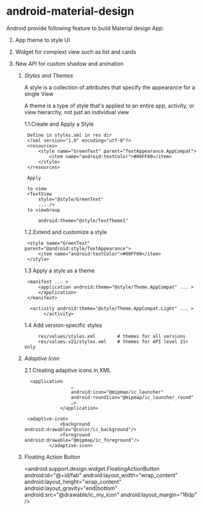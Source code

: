 # android-material-design

Android provide following feature to build Material design App:

1) App theme to style UI 

2) Widget for complext view such as list and cards

3) New API for custom shadow and animation

    1. _Styles and Themes_
    
        A style is a collection of attributes 
        that specify the appearance for a single View
        
        A theme is a type of style that's applied to an entire app,
         activity, or view hierarchy, not just an individual view
    
        1.1.Create and Apply a Style
        
            Define in styles.xml in res dir
            <?xml version="1.0" encoding="utf-8"?>
            <resources>
                <style name="GreenText" parent="TextAppearance.AppCompat">
                    <item name="android:textColor">#00FF00</item>
                </style>
            </resources>
            
            Apply
            
            to view
            <TextView
                style="@style/GreenText"
                ... />
            to viewGroup
            
                android:theme="@style/TextTheme1"
    
        1.2.Extend and customize a style  
        
            <style name="GreenText" parent="@android:style/TextAppearance">
                <item name="android:textColor">#00FF00</item>
            </style>
            
        1.3 Apply a style as a theme

            <manifest ... >
                <application android:theme="@style/Theme.AppCompat" ... >
                </application>
            </manifest>
            
             <activity android:theme="@style/Theme.AppCompat.Light" ... >
                  </activity>
             
          1.4 Add version-specific styles
          
                res/values/styles.xml        # themes for all versions
                res/values-v21/styles.xml    # themes for API level 21+ only
    
    2. _Adaptive Icon_
    
        2.1 Creating adaptive icons in XML
        
             <application
                            …
                            android:icon="@mipmap/ic_launcher"
                            android:roundIcon="@mipmap/ic_launcher_round"
                            …>
                        </application>
            
            <adaptive-icon>
                        <background android:drawable="@color/ic_background"/>
                        <foreground android:drawable="@mipmap/ic_foreground"/>
                    </adaptive-icon>
                    
    3. Floating Action Button
    
        <android.support.design.widget.FloatingActionButton
                android:id="@+id/fab"
                android:layout_width="wrap_content"
                android:layout_height="wrap_content"
                android:layout_gravity="end|bottom"
                android:src="@drawable/ic_my_icon"
                android:layout_margin="16dp" />
                
    
                
                
            
            
        
          
                

                  
                    
    